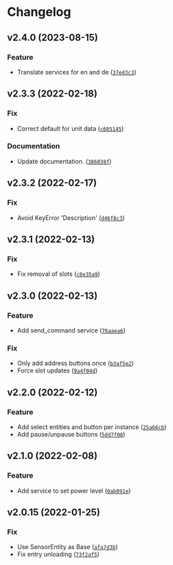 # Changelog

<!--next-version-placeholder-->

## v2.4.0 (2023-08-15)

### Feature

* Translate services for en and de ([`37ed3c3`](https://github.com/eifinger/hass-foldingathomecontrol/commit/37ed3c3c1eaef0c71fda8ab1c19409096cf9f128))

## v2.3.3 (2022-02-18)
### Fix
* Correct default for unit data ([`c605145`](https://github.com/eifinger/hass-foldingathomecontrol/commit/c605145d2b97a024b69c2d35fb730a082078a02d))

### Documentation
* Update documentation. ([`386038f`](https://github.com/eifinger/hass-foldingathomecontrol/commit/386038f63f083323a477f7bab9af50bab41a4274))

## v2.3.2 (2022-02-17)
### Fix
* Avoid KeyError 'Description' ([`d46f8c3`](https://github.com/eifinger/hass-foldingathomecontrol/commit/d46f8c3577f66dcf867b89fd8a17d3788b523491))

## v2.3.1 (2022-02-13)
### Fix
* Fix removal of slots ([`c8e35a9`](https://github.com/eifinger/hass-foldingathomecontrol/commit/c8e35a9e55fa250b71e0b3f12f8756a7d3903cc5))

## v2.3.0 (2022-02-13)
### Feature
* Add send_command service ([`76aaea6`](https://github.com/eifinger/hass-foldingathomecontrol/commit/76aaea6e0eeacc85ed4d434a488e85e1a651980d))

### Fix
* Only add address buttons once ([`b3af5e2`](https://github.com/eifinger/hass-foldingathomecontrol/commit/b3af5e200d4b42a06e168dfe8bfe03c8c2bd1301))
* Force slot updates ([`9a4f04d`](https://github.com/eifinger/hass-foldingathomecontrol/commit/9a4f04d9588f76f95d2bc805044046ea3a0e996c))

## v2.2.0 (2022-02-12)
### Feature
* Add select entities and button per instance ([`25a66cb`](https://github.com/eifinger/hass-foldingathomecontrol/commit/25a66cbd34f2d63f2e6f0b66b224b7c43915b456))
* Add pause/unpause buttons ([`5dd7f08`](https://github.com/eifinger/hass-foldingathomecontrol/commit/5dd7f08940f838bfd074c288c79fde8f24e20ff9))

## v2.1.0 (2022-02-08)
### Feature
* Add service to set power level ([`0ab091e`](https://github.com/eifinger/hass-foldingathomecontrol/commit/0ab091e488146e85cb0bdde58640efd249ca9c6b))

## v2.0.15 (2022-01-25)
### Fix
* Use SensorEntity as Base ([`afa7d3b`](https://github.com/eifinger/hass-foldingathomecontrol/commit/afa7d3ba01b4ac0fbf7aaac00db7cd06a892372d))
* Fix entry unloading ([`73f2af5`](https://github.com/eifinger/hass-foldingathomecontrol/commit/73f2af50a33f9e4e805ac62fa4faf53bcb3bfb2e))
